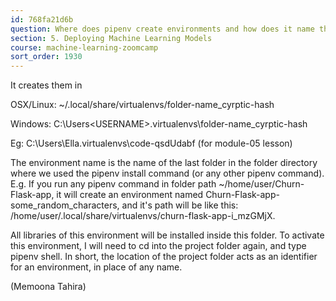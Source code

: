 ```yaml
---
id: 768fa21d6b
question: Where does pipenv create environments and how does it name them?
section: 5. Deploying Machine Learning Models
course: machine-learning-zoomcamp
sort_order: 1930
---
```


It creates them in

OSX/Linux: ~/.local/share/virtualenvs/folder-name_cyrptic-hash

Windows: C:\Users\<USERNAME>\.virtualenvs\folder-name_cyrptic-hash

Eg: C:\Users\Ella\.virtualenvs\code-qsdUdabf (for module-05 lesson)

The environment name is the name of the last folder in the folder directory where we used the pipenv install command (or any other pipenv command). E.g. If you run any pipenv command in folder path ~/home/user/Churn-Flask-app, it will create an environment named Churn-Flask-app-some_random_characters, and it's path will be like this: /home/user/.local/share/virtualenvs/churn-flask-app-i_mzGMjX.

All libraries of this environment will be installed inside this folder. To activate this environment, I will need to cd into the project folder again, and type pipenv shell. In short, the location of the project folder acts as an identifier for an environment, in place of any name.

(Memoona Tahira)

